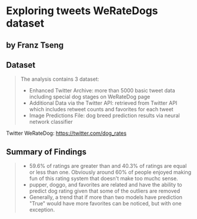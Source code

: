 # Exploring tweets WeRateDogs dataset
## by Franz Tseng


## Dataset

> The analysis contains 3 dataset: 
> - Enhanced Twitter Archive: more than 5000 basic tweet data including special dog stages on WeRateDog page
> - Additional Data via the Twitter API: retrieved from Twitter API which includes retweet counts and favorites for each tweet
> - Image Predictions File: dog breed prediction results via neural network classifier

Twitter WeRateDog: https://twitter.com/dog_rates


## Summary of Findings

> -  59.6% of ratings are greater than and 40.3% of ratings are equal or less than one. Obviously around 60% of people enjoyed making fun of this rating system that doesn't make too muchc sense.
> - pupper, doggo, and favorites are related and have the ability to predict dog rating given that some of the outliers are removed
> - Generally, a trend that if more than two models have prediction "True" would have more favorites can be noticed, but with one exception.

